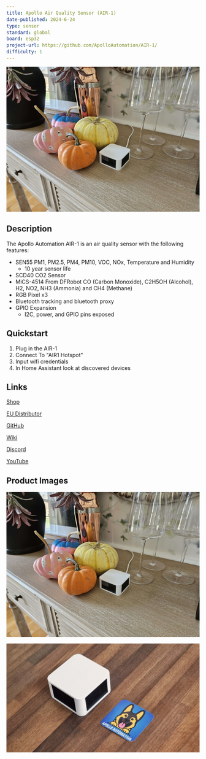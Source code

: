 ```yaml
---
title: Apollo Air Quality Sensor (AIR-1)
date-published: 2024-6-24
type: sensor
standard: global
board: esp32
project-url: https://github.com/ApolloAutomation/AIR-1/
difficulty: 1
---
```


![Apollo AIR-1](Apollo-AIR-1.jpg "Apollo AIR-1")


## Description
The Apollo Automation AIR-1 is an air quality sensor with the following features:

- SEN55 PM1, PM2.5, PM4, PM10, VOC, NOx, Temperature and Humidity
    - 10 year sensor life
- SCD40 CO2 Sensor
- MiCS-4514 From DFRobot CO (Carbon Monoxide), C2H5OH (Alcohol), H2, NO2, NH3 (Ammonia) and CH4 (Methane)
- RGB Pixel x3
- Bluetooth tracking and bluetooth proxy
- GPIO Expansion
    - I2C, power, and GPIO pins exposed

## Quickstart
1. Plug in the AIR-1
2. Connect To "AIR1 Hotspot"
3. Input wifi credentials
4. In Home Assistant look at discovered devices


## Links

[Shop](https://apolloautomation.com/products/air-1)

[EU Distributor](https://opencircuit.shop/brand/apollo-automation)

[GitHub](https://github.com/ApolloAutomation/AIR-1)

[Wiki](https://wiki.apolloautomation.com/)

[Discord](https://discord.gg/mMNgQPyF94)

[YouTube](https://www.youtube.com/@ApolloAutomation)

## Product Images

![Apollo AIR-1](Apollo-AIR-1.jpg "Apollo AIR-1")

![Apollo AIR-1 Size ](Apollo-AIR-1-Size.jpg "Apollo AIR-1 Size")